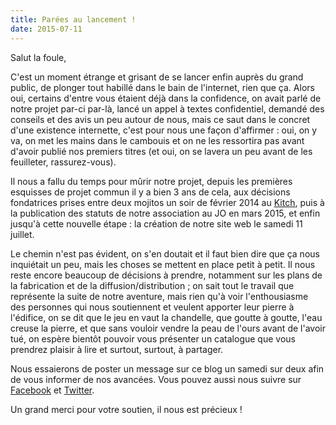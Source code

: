 ```yaml
---
title: Parées au lancement !
date: 2015-07-11
---
```

Salut la foule,

C'est un moment étrange et grisant de se lancer enfin auprès du grand public, de plonger tout habillé dans le bain de l'internet, rien que ça. Alors oui, certains d'entre vous étaient déjà dans la confidence, on avait parlé de notre projet par-ci par-là, lancé un appel à textes confidentiel, demandé des conseils et des avis un peu autour de nous, mais ce saut dans le concret d'une existence internette, c'est pour nous une façon d'affirmer : oui, on y va, on met les mains dans le cambouis et on ne les ressortira pas avant d'avoir publié nos premiers titres (et oui, on se lavera un peu avant de les feuilleter, rassurez-vous).

Il nous a fallu du temps pour mûrir notre projet, depuis les premières esquisses de projet commun il y a bien 3 ans de cela, aux décisions fondatrices prises entre deux mojitos un soir de février 2014 au [Kitch](http://www.lesamisdelapero.fr/paris/bars/173-le-kitch), puis à la publication des statuts de notre association au JO en mars 2015, et enfin jusqu'à cette nouvelle étape : la création de notre site web le samedi 11 juillet.

Le chemin n'est pas évident, on s'en doutait et il faut bien dire que ça nous inquiétait un peu, mais les choses se mettent en place petit à petit. Il nous reste encore beaucoup de décisions à prendre, notamment sur les plans de la fabrication et de la diffusion/distribution ; on sait tout le travail que représente la suite de notre aventure, mais rien qu'à voir l'enthousiasme des personnes qui nous soutiennent et veulent apporter leur pierre à l'édifice, on se dit que le jeu en vaut la chandelle, que goutte à goutte, l'eau creuse la pierre, et que sans vouloir vendre la peau de l'ours avant de l'avoir tué, on espère bientôt pouvoir vous présenter un catalogue que vous prendrez plaisir à lire et surtout, surtout, à partager.

Nous essaierons de poster un message sur ce blog un samedi sur deux afin de vous informer de nos avancées. Vous pouvez aussi nous suivre sur [Facebook](https://www.facebook.com/editionsdusamedi/) et [Twitter](https://twitter.com/samedi_editions).

Un grand merci pour votre soutien, il nous est précieux !